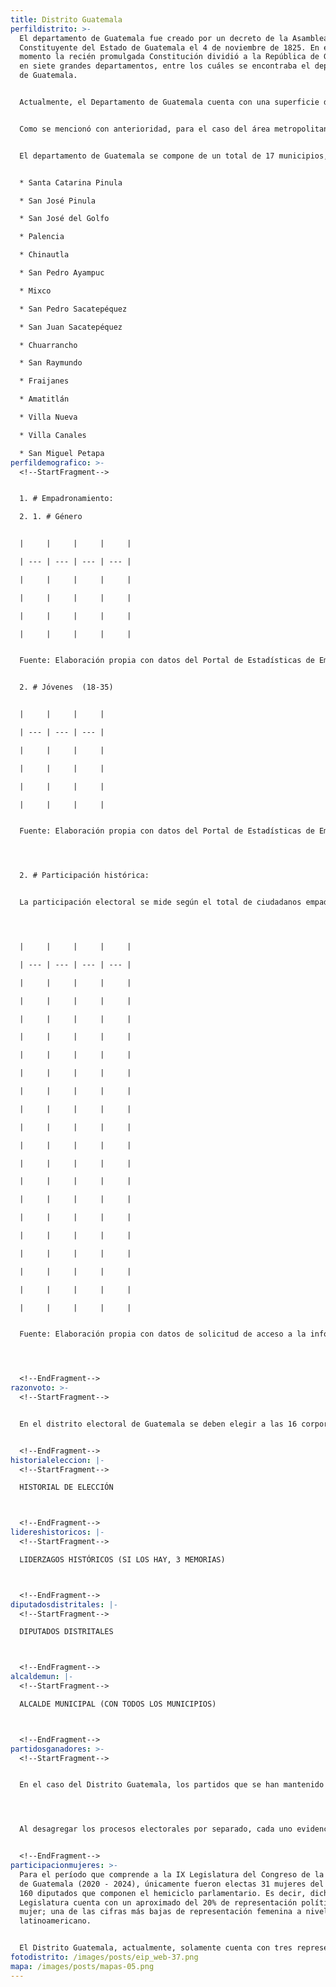 ```yaml
---
title: Distrito Guatemala
perfildistrito: >-
  El departamento de Guatemala fue creado por un decreto de la Asamblea
  Constituyente del Estado de Guatemala el 4 de noviembre de 1825. En ese
  momento la recién promulgada Constitución dividió a la República de Guatemala
  en siete grandes departamentos, entre los cuáles se encontraba el departamento
  de Guatemala.


  Actualmente, el Departamento de Guatemala cuenta con una superficie de 2,253 km², lo que la sitúa como la metrópoli más extensa de la región centroamericana. Su población total es de 3,015,081 habitantes, que se subdividen en un 91.24% de población urbana y únicamente el restante 8.76% de población rural. Asimismo, el departamento de Guatemala cuenta con una población mayoritariamente femenina (51.93%) y ladina (85.51%). La edad promedio del departamento es de 29 años, por lo que se puede catalogar como predominantemente joven. 


  Como se mencionó con anterioridad, para el caso del área metropolitana, el  municipio de Guatemala por sí solo conforma el distrito electoral central, mientras que el resto de municipios del departamento de Guatemala constituyen el distrito de Guatemala. En este caso, el distrito electoral de Guatemala cuenta con una población total de 2,091,689 habitantes, excluyendo a los residentes del distrito central. 


  El departamento de Guatemala se compone de un total de 17 municipios, aunque como parte del distrito electoral de Guatemala se excluye de éstos al municipio de Guatemala, puesto que este conforma el distrito Central. Los restantes 16 municipios que conforman del Distrito Guatemala son:


  * Santa Catarina Pinula

  * San José Pinula

  * San José del Golfo

  * Palencia

  * Chinautla

  * San Pedro Ayampuc

  * Mixco

  * San Pedro Sacatepéquez

  * San Juan Sacatepéquez

  * Chuarrancho

  * San Raymundo

  * Fraijanes

  * Amatitlán

  * Villa Nueva

  * Villa Canales

  * San Miguel Petapa
perfildemografico: >-
  <!--StartFragment-->


  1. # Empadronamiento:

  2. 1. # Género 


  |     |     |     |     |

  | --- | --- | --- | --- |

  |     |     |     |     |

  |     |     |     |     |

  |     |     |     |     |

  |     |     |     |     |


  Fuente: Elaboración propia con datos del Portal de Estadísticas de Empadronamiento del TSE (15/02/22). 


  2. # Jóvenes  (18-35)


  |     |     |     |

  | --- | --- | --- |

  |     |     |     |

  |     |     |     |

  |     |     |     |

  |     |     |     |


  Fuente: Elaboración propia con datos del Portal de Estadísticas de Empadronamiento del TSE (15/02/22). 




  2. # Participación histórica: 


  La participación electoral se mide según el total de ciudadanos empadronados en cada uno de los municipios en cuestión. En el caso del Distrito Guatemala, como indica la tabla siguiente, se evidencia un alza en el abstencionismo electoral en los últimos tres procesos de elección popular (binomio presidencial): 




  |     |     |     |     |

  | --- | --- | --- | --- |

  |     |     |     |     |

  |     |     |     |     |

  |     |     |     |     |

  |     |     |     |     |

  |     |     |     |     |

  |     |     |     |     |

  |     |     |     |     |

  |     |     |     |     |

  |     |     |     |     |

  |     |     |     |     |

  |     |     |     |     |

  |     |     |     |     |

  |     |     |     |     |

  |     |     |     |     |

  |     |     |     |     |

  |     |     |     |     |

  |     |     |     |     |

  |     |     |     |     |

  |     |     |     |     |


  Fuente: Elaboración propia con datos de solicitud de acceso a la información pública - TSE. 




  <!--EndFragment-->
razonvoto: >-
  <!--StartFragment-->


  En el distrito electoral de Guatemala se deben elegir a las 16 corporaciones municipales (alcalde y síndicos) restantes del departamento, correspondientes a los 16 municipios que componen el distrito. Asimismo, los ciudadanos del departamento deben elegir a 19 diputados distritales que les representarán en el Congreso de la República. 


  <!--EndFragment-->
historialeleccion: |-
  <!--StartFragment-->

  HISTORIAL DE ELECCIÓN



  <!--EndFragment-->
lidereshistoricos: |-
  <!--StartFragment-->

  LIDERZAGOS HISTÓRICOS (SI LOS HAY, 3 MEMORIAS)



  <!--EndFragment-->
diputadosdistritales: |-
  <!--StartFragment-->

  DIPUTADOS DISTRITALES



  <!--EndFragment-->
alcaldemun: |-
  <!--StartFragment-->

  ALCALDE MUNICIPAL (CON TODOS LOS MUNICIPIOS)



  <!--EndFragment-->
partidosganadores: >-
  <!--StartFragment-->


  En el caso del Distrito Guatemala, los partidos que se han mantenido presentes durante el ínterim de los últimos tres procesos electorales han sido la UNE (votos emitidos), VIVA (votos emitidos) y el partido CREO (votos emitidos). Ambos partidos han obtenido al menos un escaño en los procesos electorales recientes, siendo este el número más bajo en el caso del partido CREO en el año 2015 y tres su cantidad de representantes más alta en el año 2011. A su vez, el partido UNE obtuvo su máximo de cuatro escaños en el año 2011 y su mínimo de dos en los otros dos procesos electorales en cuestión. Finalmente, el partido VIVA  ha mantenido una constante de dos escaños por el distrito Guatemala en los tres procesos electorales descritos. 




  Al desagregar los procesos electorales por separado, cada uno evidencia un partido ganador distinto en cada caso. Durante el proceso electoral del 2011, el Partido Patriota recibió 169, 098 votos que significaron una totalidad de siete asientos en el Congreso por el distrito Guatemala. Asimismo, para el año 2015 el partido FCN-Nación logró alcanzar (tantos votos) lo que se tradujo en cuatro escaños por dicho distrito. Ambos casos pueden significar un efecto arrastre de la elección presidencial, ya que ambos partidos fueron los vehículos electorales de los dos candidatos electos para ejercer la presidencia de la nación en sus respectivos períodos. Por su parte, en el proceso electoral de 2019, bajo unas condiciones electorales significativamente diferentes a las anteriores, el Movimiento Semilla alcanzó 53,596 votos, por lo que lograron afianzarse con dos escaños en el Legislativo por este distrito. 


  <!--EndFragment-->
participacionmujeres: >-
  Para el período que comprende a la IX Legislatura del Congreso de la República
  de Guatemala (2020 - 2024), únicamente fueron electas 31 mujeres del total de
  160 diputados que componen el hemiciclo parlamentario. Es decir, dicha
  Legislatura cuenta con un aproximado del 20% de representación política de la
  mujer; una de las cifras más bajas de representación femenina a nivel
  latinoamericano. 


  El Distrito Guatemala, actualmente, solamente cuenta con tres representantes femeninas en el Congreso de la República. Estas tres representantes son la diputada Andrea Villagrán, del partido BIEN, la diputada Ligia Hernández, del Movimiento Semilla y la diputada Shirley Rivera, del partido Vamos.  Asimismo, en términos de su participación en los espacios de mayor toma de decisión (Comisiones de Trabajo, Jefaturas de Bloque o Junta Directiva del Congreso), la diputada Villagrán funge como la Vicepresidente de la Comisión de la Juventud, mientras que la diputada Hernández es la Jefe de Bloque del Movimiento Semilla. Por su parte, la diputada Rivera es actualmente la Presidente del Congreso de la República para el período de 2022 - 2023.
fotodistrito: /images/posts/eip_web-37.png
mapa: /images/posts/mapas-05.png
---
```

